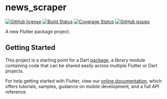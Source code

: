 # news_scraper

[![GitHub license](https://img.shields.io/github/license/rizentium/news_scraper)](https://github.com/rizentium/news_scraper/blob/master/LICENSE)
[![Build Status](https://travis-ci.com/rizentium/news_scraper.svg?branch=master)](https://travis-ci.com/rizentium/news_scraper)
[![Coverage Status](https://coveralls.io/repos/github/rizentium/news_scraper/badge.svg?branch=master)](https://coveralls.io/github/rizentium/news_scraper?branch=master)
[![GitHub issues](https://img.shields.io/github/issues/rizentium/news_scraper)](https://github.com/rizentium/news_scraper/issues)

A new Flutter package project.

## Getting Started

This project is a starting point for a Dart
[package](https://flutter.dev/developing-packages/),
a library module containing code that can be shared easily across
multiple Flutter or Dart projects.

For help getting started with Flutter, view our
[online documentation](https://flutter.dev/docs), which offers tutorials,
samples, guidance on mobile development, and a full API reference.
